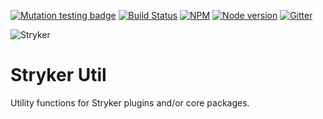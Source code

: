 [![Mutation testing badge](https://img.shields.io/endpoint?style=flat&url=https%3A%2F%2Fbadge-api.stryker-mutator.io%2Fgithub.com%2Fstryker-mutator%2Fstryker%2Fmaster%3Fmodule%3Dutil)](https://dashboard.stryker-mutator.io/reports/github.com/stryker-mutator/stryker/master?module=util)
[![Build Status](https://github.com/stryker-mutator/stryker/workflows/CI/badge.svg)](https://github.com/stryker-mutator/stryker/actions?query=workflow%3ACI+branch%3Amaster)
[![NPM](https://img.shields.io/npm/dm/@stryker-mutator/utils.svg)](https://www.npmjs.com/package/@stryker-mutator/utils)
[![Node version](https://img.shields.io/node/v/@stryker-mutator/utils.svg)](https://img.shields.io/node/v/@stryker-mutator/utils.svg)
[![Gitter](https://badges.gitter.im/stryker-mutator/stryker.svg)](https://gitter.im/stryker-mutator/stryker?utm_source=badge&utm_medium=badge&utm_campaign=pr-badge)

![Stryker](https://github.com/stryker-mutator/stryker/raw/master/stryker-80x80.png)

# Stryker Util

Utility functions for Stryker plugins and/or core packages.
